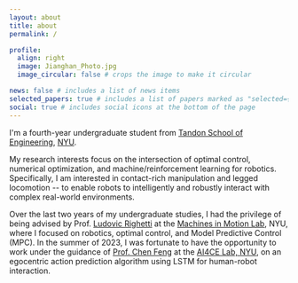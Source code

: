 ```yaml
---
layout: about
title: about
permalink: /

profile:
  align: right
  image: Jianghan_Photo.jpg
  image_circular: false # crops the image to make it circular

news: false # includes a list of news items
selected_papers: true # includes a list of papers marked as "selected={true}"
social: true # includes social icons at the bottom of the page
---
```


I'm a fourth-year undergraduate student from [Tandon School of Engineering](https://engineering.nyu.edu), [NYU](https://www.nyu.edu).

My research interests focus on the intersection of optimal control, numerical optimization, and machine/reinforcement learning for robotics. Specifically, I am interested in contact-rich manipulation and legged locomotion -- to enable robots to intelligently and robustly interact with complex real-world environments.

Over the last two years of my undergraduate studies, I had the privilege of being advised by Prof. [Ludovic Righetti](https://engineering.nyu.edu/faculty/ludovic-righetti) at the [Machines in Motion Lab](https://www.machinesinmotion.org), NYU, where I focused on robotics, optimal control, and Model Predictive Control (MPC). In the summer of 2023, I was fortunate to have the opportunity to work under the guidance of [Prof. Chen Feng](https://engineering.nyu.edu/faculty/chen-feng) at the [AI4CE Lab, NYU](https://ai4ce.github.io), on an egocentric action prediction algorithm using LSTM for human-robot interaction.
